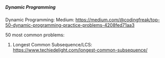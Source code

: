 ##### Dynamic Programming
Dynamic Programming: Medium: 
https://medium.com/@codingfreak/top-50-dynamic-programming-practice-problems-4208fed71aa3

50 most common problems:
1. Longest Common Subsequence/LCS: https://www.techiedelight.com/longest-common-subsequence/
